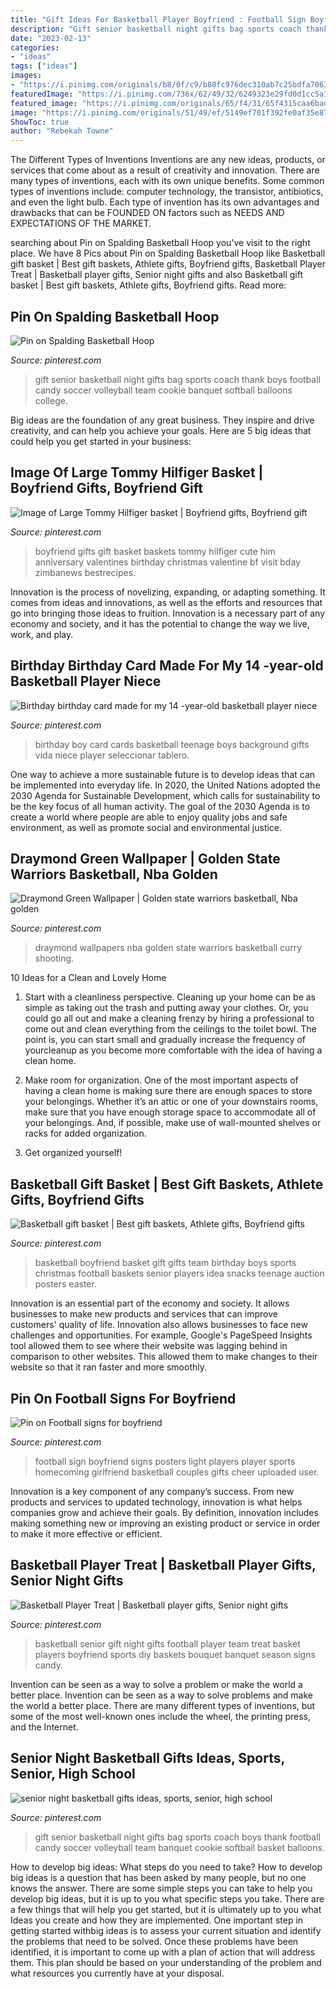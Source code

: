 ```yaml
---
title: "Gift Ideas For Basketball Player Boyfriend : Football Sign Boyfriend Signs Posters Light Players Player Sports Homecoming Girlfriend Basketball Couples Gifts Cheer Uploaded User"
description: "Gift senior basketball night gifts bag sports coach thank boys football candy soccer volleyball team cookie banquet softball balloons college"
date: "2023-02-13"
categories:
- "ideas"
tags: ["ideas"]
images:
- "https://i.pinimg.com/originals/b8/0f/c9/b80fc976dec310ab7c25bdfa7063faa3.jpg"
featuredImage: "https://i.pinimg.com/736x/62/49/32/6249323e29fd0d1cc5a1ebfdd01256f4.jpg"
featured_image: "https://i.pinimg.com/originals/65/f4/31/65f4315caa6bad5edf57e094fe451e8b.jpg"
image: "https://i.pinimg.com/originals/51/49/ef/5149ef701f392fe0af35e875b44073e9.jpg"
ShowToc: true
author: "Rebekah Towne"
---
```



The Different Types of Inventions
Inventions are any new ideas, products, or services that come about as a result of creativity and innovation. There are many types of inventions, each with its own unique benefits. Some common types of inventions include: computer technology, the transistor, antibiotics, and even the light bulb. Each type of invention has its own advantages and drawbacks that can be FOUNDED ON factors such as NEEDS AND EXPECTATIONS OF THE MARKET.

	

		
searching about Pin on Spalding Basketball Hoop you've visit to the right place. We have 8 Pics about Pin on Spalding Basketball Hoop like Basketball gift basket | Best gift baskets, Athlete gifts, Boyfriend gifts, Basketball Player Treat | Basketball player gifts, Senior night gifts and also Basketball gift basket | Best gift baskets, Athlete gifts, Boyfriend gifts. Read more:
		
    
## Pin On Spalding Basketball Hoop

<img loading=lazy src="https://i.pinimg.com/originals/51/49/ef/5149ef701f392fe0af35e875b44073e9.jpg" onerror="this.onerror=null;this.src='https://tse3.mm.bing.net/th?id=OIP.erIPQecYB9RISle9tYDy-QHaJ4&amp;pid=15.1';" alt="Pin on Spalding Basketball Hoop">

_Source: pinterest.com_

>gift senior basketball night gifts bag sports coach thank boys football candy soccer volleyball team cookie banquet softball balloons college. 

	

Big ideas are the foundation of any great business. They inspire and drive creativity, and can help you achieve your goals. Here are 5 big ideas that could help you get started in your business:

    
## Image Of Large Tommy Hilfiger Basket | Boyfriend Gifts, Boyfriend Gift

<img loading=lazy src="https://i.pinimg.com/originals/4b/8f/ab/4b8fab6d0bcb725af758918859b84cb7.jpg" onerror="this.onerror=null;this.src='https://tse3.mm.bing.net/th?id=OIP.VDkWWdIlQb_DIhB4VbOZ3QHaJ4&amp;pid=15.1';" alt="Image of Large Tommy Hilfiger basket | Boyfriend gifts, Boyfriend gift">

_Source: pinterest.com_

>boyfriend gifts gift basket baskets tommy hilfiger cute him anniversary valentines birthday christmas valentine bf visit bday zimbanews bestrecipes. 

	

Innovation is the process of novelizing, expanding, or adapting something. It comes from ideas and innovations, as well as the efforts and resources that go into bringing those ideas to fruition. Innovation is a necessary part of any economy and society, and it has the potential to change the way we live, work, and play.

    
## Birthday Birthday Card Made For My 14 -year-old Basketball Player Niece

<img loading=lazy src="https://i.pinimg.com/originals/9a/cc/14/9acc1491225b94f068f76c4fd0fbc6fb.jpg" onerror="this.onerror=null;this.src='https://tse2.mm.bing.net/th?id=OIP.C7g8LBkn5Aauxv8Ggy0pNAHaJ4&amp;pid=15.1';" alt="Birthday birthday card made for my 14 -year-old basketball player niece">

_Source: pinterest.com_

>birthday boy card cards basketball teenage boys background gifts vida niece player seleccionar tablero. 

	

One way to achieve a more sustainable future is to develop ideas that can be implemented into everyday life. In 2020, the United Nations adopted the 2030 Agenda for Sustainable Development, which calls for sustainability to be the key focus of all human activity. The goal of the 2030 Agenda is to create a world where people are able to enjoy quality jobs and safe environment, as well as promote social and environmental justice.

    
## Draymond Green Wallpaper | Golden State Warriors Basketball, Nba Golden

<img loading=lazy src="https://i.pinimg.com/736x/62/49/32/6249323e29fd0d1cc5a1ebfdd01256f4.jpg" onerror="this.onerror=null;this.src='https://tse1.mm.bing.net/th?id=OIP.XLXMgHFZPdt6inDcDJfmfwHaNK&amp;pid=15.1';" alt="Draymond Green Wallpaper | Golden state warriors basketball, Nba golden">

_Source: pinterest.com_

>draymond wallpapers nba golden state warriors basketball curry shooting. 

	

10 Ideas for a Clean and Lovely Home
1. Start with a cleanliness perspective. Cleaning up your home can be as simple as taking out the trash and putting away your clothes. Or, you could go all out and make a cleaning frenzy by hiring a professional to come out and clean everything from the ceilings to the toilet bowl. The point is, you can start small and gradually increase the frequency of yourcleanup as you become more comfortable with the idea of having a clean home.
2. Make room for organization. One of the most important aspects of having a clean home is making sure there are enough spaces to store your belongings. Whether it’s an attic or one of your downstairs rooms, make sure that you have enough storage space to accommodate all of your belongings. And, if possible, make use of wall-mounted shelves or racks for added organization.

3. Get organized yourself!

    
## Basketball Gift Basket | Best Gift Baskets, Athlete Gifts, Boyfriend Gifts

<img loading=lazy src="https://i.pinimg.com/originals/65/f4/31/65f4315caa6bad5edf57e094fe451e8b.jpg" onerror="this.onerror=null;this.src='https://tse3.mm.bing.net/th?id=OIP.0tBKmr6SBZXLArJt-Q0bOgHaJ7&amp;pid=15.1';" alt="Basketball gift basket | Best gift baskets, Athlete gifts, Boyfriend gifts">

_Source: pinterest.com_

>basketball boyfriend basket gift gifts team birthday boys sports christmas football baskets senior players idea snacks teenage auction posters easter. 

	

Innovation is an essential part of the economy and society. It allows businesses to make new products and services that can improve customers' quality of life. Innovation also allows businesses to face new challenges and opportunities. For example, Google's PageSpeed Insights tool allowed them to see where their website was lagging behind in comparison to other websites. This allowed them to make changes to their website so that it ran faster and more smoothly.

    
## Pin On Football Signs For Boyfriend

<img loading=lazy src="https://i.pinimg.com/736x/3e/23/26/3e2326ef088f79594c80bd2e5039b637--homecoming-posters-homecoming-ideas.jpg" onerror="this.onerror=null;this.src='https://tse3.mm.bing.net/th?id=OIP.Lq9rNaX_PdiWvtvUOlwStwHaJ3&amp;pid=15.1';" alt="Pin on Football signs for boyfriend">

_Source: pinterest.com_

>football sign boyfriend signs posters light players player sports homecoming girlfriend basketball couples gifts cheer uploaded user. 

	

Innovation is a key component of any company’s success. From new products and services to updated technology, innovation is what helps companies grow and achieve their goals. By definition, innovation includes making something new or improving an existing product or service in order to make it more effective or efficient.

    
## Basketball Player Treat | Basketball Player Gifts, Senior Night Gifts

<img loading=lazy src="https://i.pinimg.com/originals/13/fd/06/13fd0602dd032dd3f31de539180326f4.jpg" onerror="this.onerror=null;this.src='https://tse1.mm.bing.net/th?id=OIP.bZhlWdjEdq5InVcYIi8cbAHaJ4&amp;pid=15.1';" alt="Basketball Player Treat | Basketball player gifts, Senior night gifts">

_Source: pinterest.com_

>basketball senior gift night gifts football player team treat basket players boyfriend sports diy baskets bouquet banquet season signs candy. 

	

Invention can be seen as a way to solve a problem or make the world a better place.
Invention can be seen as a way to solve problems and make the world a better place. There are many different types of inventions, but some of the most well-known ones include the wheel, the printing press, and the Internet.

    
## Senior Night Basketball Gifts Ideas, Sports, Senior, High School

<img loading=lazy src="https://i.pinimg.com/originals/b8/0f/c9/b80fc976dec310ab7c25bdfa7063faa3.jpg" onerror="this.onerror=null;this.src='https://tse3.mm.bing.net/th?id=OIP.RBHOXeDowG-mQH5B5Dm6JgHaJ4&amp;pid=15.1';" alt="senior night basketball gifts ideas, sports, senior, high school">

_Source: pinterest.com_

>gift senior basketball night gifts bag sports coach boys thank football candy soccer volleyball team banquet cookie softball basket balloons. 

	

How to develop big ideas: What steps do you need to take?
How to develop big ideas is a question that has been asked by many people, but no one knows the answer. There are some simple steps you can take to help you develop big ideas, but it is up to you what specific steps you take. There are a few things that will help you get started, but it is ultimately up to you what Ideas you create and how they are implemented.
One important step in getting started withbig ideas is to assess your current situation and identify the problems that need to be solved. Once these problems have been identified, it is important to come up with a plan of action that will address them. This plan should be based on your understanding of the problem and what resources you currently have at your disposal.

